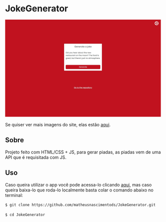 # JokeGenerator

![Preview-Screens](https://github.com/matheusnascimentods/JokeGenerator/blob/master/image.jpeg)

Se quiser ver mais imagens do site, elas estão [aqui](https://github.com/matheusnascimentods/JokeGenerator/tree/master/Screenshots%20for%20Github).

## Sobre

Projeto feito com HTML/CSS + JS, para gerar piadas, as piadas vem de uma API que é requisitada com JS. 

## Uso

Caso queira utilizar o app você pode acessa-lo clicando [aqui](https://matheusnascimentods.github.io/JokeGenerator/), mas caso queira baixa-lo que roda-lo localmente basta colar o comando abaixo no terminal:
```
$ git clone https://github.com/matheusnascimentods/JokeGenerator.git

$ cd JokeGenerator
```
